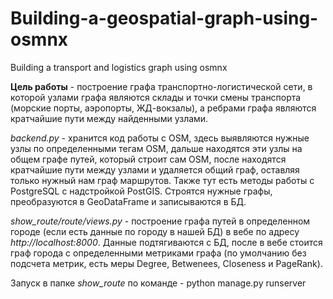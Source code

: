 # Building-a-geospatial-graph-using-osmnx
Building a transport and logistics graph using osmnx

**Цель работы** - построение графа транспортно-логистической сети, в которой узлами графа являются склады и точки смены транспорта (морские порты, аэропорты, ЖД-вокзалы), а ребрами графа являются кратчайшие пути между найденными узлами. 

*backend.py* - хранится код работы с OSM, здесь выявляются нужные узлы по определенными тегам OSM, дальше находятся эти узлы на общем графе путей, который строит сам OSM, после находятся кратчайшие пути между узлами и удаляется общий граф, оставляя только нужный нам граф маршрутов. Также тут есть методы работы с PostgreSQL с надстройкой PostGIS. Строятся нужные графы, преобразуются в GeoDataFrame и записываются в БД. 

*show_route/route/views.py* - построение графа путей в определенном городе (если есть данные по городу в нашей БД) в вебе по адресу *http://localhost:8000*. Данные подтягиваются с БД, после в вебе стоится граф города с определенными метриками графа (по умолчанию без подсчета метрик, есть меры Degree, Betwenees, Closeness и PageRank). 

Запуск в папке *show_route* по команде - python manage.py runserver
